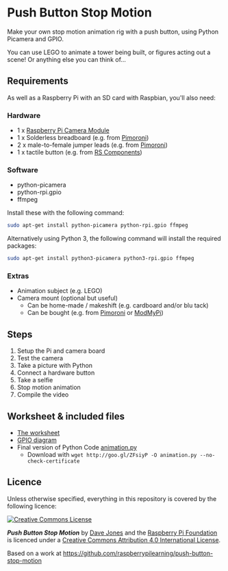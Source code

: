 # Push Button Stop Motion

Make your own stop motion animation rig with a push button, using Python Picamera and GPIO.

You can use LEGO to animate a tower being built, or figures acting out a scene! Or anything else you can think of...

## Requirements

As well as a Raspberry Pi with an SD card with Raspbian, you'll also need:

### Hardware

- 1 x [Raspberry Pi Camera Module](http://www.raspberrypi.org/product/camera-module/)
- 1 x Solderless breadboard (e.g. from [Pimoroni](http://shop.pimoroni.com/products/colourful-mini-breadboard))
- 2 x male-to-female jumper leads (e.g. from [Pimoroni](http://shop.pimoroni.com/products/jumper-jerky))
- 1 x tactile button (e.g. from [RS Components](http://uk.rs-online.com/web/p/tactile-switches/7182443/))

### Software

- python-picamera
- python-rpi.gpio
- ffmpeg

Install these with the following command:

```bash
sudo apt-get install python-picamera python-rpi.gpio ffmpeg
```

Alternatively using Python 3, the following command will install the required packages:

```bash
sudo apt-get install python3-picamera python3-rpi.gpio ffmpeg
```

### Extras

- Animation subject (e.g. LEGO)
- Camera mount (optional but useful)
    - Can be home-made / makeshift (e.g. cardboard and/or blu tack)
    - Can be bought (e.g. from [Pimoroni](http://shop.pimoroni.com/products/raspberry-pi-camera-mount) or [ModMyPi](https://www.modmypi.com/flexible-camera-mount))

## Steps

1. Setup the Pi and camera board
1. Test the camera
1. Take a picture with Python
1. Connect a hardware button
1. Take a selfie
1. Stop motion animation
1. Compile the video

## Worksheet & included files

- [The worksheet](worksheet.md)
- [GPIO diagram](images/picamera-gpio-setup.png)
- Final version of Python Code [animation.py](code/animation.py)
    - Download with `wget http://goo.gl/ZFsiyP -O animation.py --no-check-certificate`

## Licence

Unless otherwise specified, everything in this repository is covered by the following licence:

[![Creative Commons License](http://i.creativecommons.org/l/by-sa/4.0/88x31.png)](http://creativecommons.org/licenses/by-sa/4.0/)

***Push Button Stop Motion*** by [Dave Jones](https://github.com/waveform80) and the [Raspberry Pi Foundation](http://www.raspberrypi.org) is licenced under a [Creative Commons Attribution 4.0 International License](http://creativecommons.org/licenses/by-sa/4.0/).

Based on a work at https://github.com/raspberrypilearning/push-button-stop-motion
